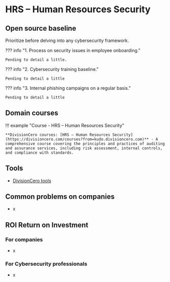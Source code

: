 # HRS – Human Resources Security


## Open source baseline

Prioritize before delving into any cybersecurity framework.

??? info "1. Process on security issues in employee onboarding."

    Pending to detail a little.


??? info "2. Cybersecurity training baseline."

    Pending to detail a little


??? info "3. Internal phishing campaigns on a regular basis."

    Pending to detail a little


## Domain courses

!!! example "Course - HRS – Human Resources Security"
        
    **DivisionCero courses: [HRS – Human Resources Security](https://divisioncero.com/courses?from=kudo.divisioncero.com)** - A comprehensive course covering the principles and practices of auditing and assurance services, including risk assessment, internal controls, and compliance with standards.


## Tools

- [DivisionCero tools](https://divisioncero.com/tools?from=kudo.divisioncero.com)


## Common problems on companies

- x


## ROI Return on Investment

### For companies

- x

### For Cybersecurity professionals

- x